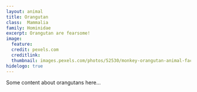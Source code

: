 ```yaml
---
layout: animal
title: Orangutan
class: 	Mammalia
family: Hominidae
excerpt: Orangutan are fearsome!
image:
  feature:
  credit: pexels.com
  creditlink:
  thumbnail: images.pexels.com/photos/52530/monkey-orangutan-animal-face-52530.jpeg
hidelogo: true  
---
```


Some content about orangutans here...